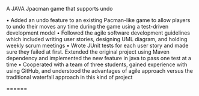 A JAVA Jpacman game that supports undo

•	Added an undo feature to an existing Pacman-like game to allow players to undo their moves any time during the game using a test-driven development model
•	Followed the agile software development guidelines which included writing user stories, designing UML diagram, and holding weekly scrum meetings 
•	Wrote JUnit tests for each user story and made sure they failed at first.  Extended the original project using Maven dependency and implemented the new feature in java to pass one test at a time
•	Cooperated with a team of three students, gained experience with using GitHub, and understood the advantages of agile approach versus the traditional waterfall approach in this kind of project

======
